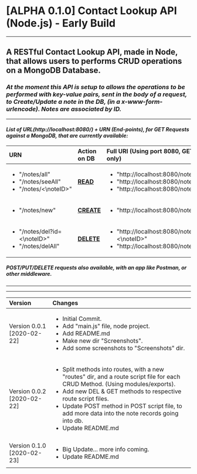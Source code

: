 # [ALPHA 0.1.0] Contact Lookup API (Node.js) - Early Build


***


## A RESTful Contact Lookup API, made in Node, that allows users to performs CRUD operations on a MongoDB Database.

### <i> At the moment this API is setup to allows the operations to be performed with key-value pairs, sent in the body of a request, to Create/Update a note in the DB, (in a x-www-form-urlencode). Notes are associated by ID.


***


#### List of URL(http://localhost:8080/) + URN (End-points), for GET Requests against a MongoDB, that are currently available:

| URN | Action on DB | Full URI (Using port 8080, GET Request only) |
|:---|:---|:---|
| <ul><li>"/notes/all"</li><li>"/notes/seeAll"</li><li>"/notes/<\noteID>\"</li></ul> | <b><u>READ</u></b> | <ul><li>"http://localhost:8080/notes/all"</li><li>"http://localhost:8080/notes/seeAll"</li><li>"http://localhost:8080/notes/<\noteID>\"</li></ul> |
| <ul><li>"/notes/new"</li></ul> | <b><u>CREATE</u></b> | <ul><li>"http://localhost:8080/notes/new"</li></ul> |
| <ul><li>"/notes/del?id=<\noteID>\"</li><li>"/notes/delAll"</li></ul> | <b><u>DELETE</u></b> | <ul><li>"http://localhost:8080/notes/del?id=<\noteID>\"</li><li>"http://localhost:8080/notes/delAll"</li></ul> |

##### POST/PUT/DELETE requests also available, with an app like Postman, or other middleware.


***
***


|Version| Changes|
|:---|:---|
|Version 0.0.1 [2020-02-22]|<ul><li>Initial Commit.</li><li>Add "main.js" file, node project.</li><li>Add README.md</li><li>Make new dir "Screenshots".</li><li>Add some screenshots to "Screenshots" dir.</li></ul>|
|Version 0.0.2 [2020-02-22]|<ul><li>Split methods into routes, with a new "routes" dir, and a route script file for each CRUD Method. (Using modules/exports).</li><li>Add new DEL & GET methods to respective route script files.</li><li>Update POST method in POST script file, to add more data into the note records going into db.</li><li>Update README.md</li></ul>|
|Version 0.1.0 [2020-02-23]|<ul><li>Big Update... more info coming.</li><li>Update README.md</li></ul>|